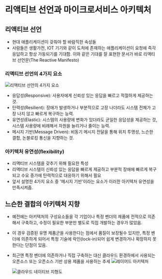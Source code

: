 # 리액티브 선언과 마이크로서비스 아키텍처

## 리액티브 선언

- 현대 애플리케이션이 갖춰야 할 바람직한 속성들
- 사람들은 생활가전, IOT 기기와 같이 도처에 존재하는 애플리케이션이 요청에 즉각 응답하고 항상 가동되기를 기대함. 이와 같은 기대를 잘 표현한 문서가 바로 리액티브 선언문(The Reactive Manifesto)

### 리액티브 선언의 4가지 요소

![리액티브 선언의 4가지 요소](https://img1.daumcdn.net/thumb/R800x0/?scode=mtistory2&fname=https%3A%2F%2Fblog.kakaocdn.net%2Fdn%2FqFwW7%2FbtqRXHuz5rM%2FkoXfTvROUJKxtCFXDlKwQK%2Fimg.png)

- 응답성(Responsive): 사용자에게 신뢰성 있는 응답을 빠르고 적절하게 제공하는 것.
- 탄력성(Resilient): 장애가 발생하거나 부분적으로 고장 나더라도 시스템 전체가 고장 나지 않고 빠르게 복구하는 능력.
- 유연성(Elastic): 시스템의 사용량에 변화가 있더라도 균일한 응답성을 제공하는 것, 시스템 사용량에 비례해서 자원을 늘리거나 줄이는 능력.
- 메시지 기반(Message Driven): 비동기 메시지 전달을 통해 위치 투명성, 느슨한 결합, 논블로킹 통신을 지향하는 것.

### 아키텍처 유연성(flexibility)

- 리액티브 시스템을 갖추기 위해 필요한 특성
- 리액티브 시스템이 신뢰성 있는 응답을 빠르게 제공하고 부분적 장애에 빠르게 복구되고 수요 증가에 탄력적으로 대응하기 위해서 필요
- 앞서 설명한 4가지 요소 중 '메시지 기반'이라는 요소가 이러한 아키텍처 유연성을 만족시켜줌.

## 느슨한 결합의 아키텍처 지향

- 예전에는 아키텍처의 구성요소들을 각 기업이나 특정 벤더의 제품에 전적으로 의존해서 구축하고, 수정이 필요한 부분만 별도로 직접 개발하는 경우가 많았음.
- 이 경우 검증된 유명 제품군을 사용한다는 점에서 품질이 보장될수 있지만, 특정 벤더에 의존하게 되어서 특정 기술에 락인(lock-in)되어 쉽게 변경하거나 확장하지 못한다는 단점이 있음.
- 최근엔 특정 벤더에 의존하거나 직접 구축하는 대신 클라우드 환경하에서 사용되는 오픈소스 또는 오픈소스 기반 상용 제품을 사용하는 추세
  ![레이어드 아키텍처](https://engineering-skcc.github.io/assets/images/MSA2.2.png)

  ![클라우드 네이티브 지형도](https://engineering-skcc.github.io/assets/images/MSA2.3.png)
